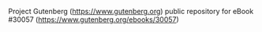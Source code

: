 Project Gutenberg (https://www.gutenberg.org) public repository for eBook #30057 (https://www.gutenberg.org/ebooks/30057)
